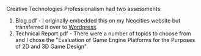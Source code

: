 Creative Technologies Professionalism had two assessments:
1. Blog.pdf - I originally embedded this on my Neocities website but transferred it over to [Wordpress](https://creativetechnologyprofessionalism.wordpress.com/).
2. Technical Report.pdf - There were a number of topics to choose from and I chose the "Evaluation of Game Engine Platforms for the Purposes of 2D and 3D Game Design".
